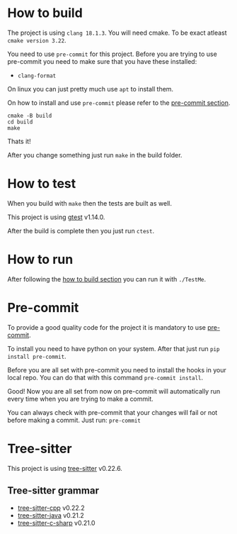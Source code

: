 # How to build
The project is using `clang 18.1.3`.
You will need cmake. To be exact atleast `cmake version 3.22`.

You need to use `pre-commit` for this project.
Before you are trying to use pre-commit you need to make sure that you have these installed:
- `clang-format`

On linux you can just pretty much use `apt` to install them.

On how to install and use `pre-commit` please refer to the [pre-commit section](#pre-commit).

```shell
cmake -B build
cd build
make
```

Thats it!

After you change something just run `make` in the build folder.

# How to test
When you build with `make` then the tests are built as well.

This project is using [gtest](https://github.com/google/googletest) v1.14.0.

After the build is complete then you just run `ctest`.

# How to run
After following the [how to build section](#how-to-build) you can run it with `./TestMe`.

# Pre-commit
To provide a good quality code for the project it is mandatory to use [pre-commit](https://pre-commit.com).

To install you need to have python on your system. After that just run `pip install pre-commit`.

Before you are all set with pre-commit you need to install the hooks in your local repo.
You can do that with this command `pre-commit install`.

Good! Now you are all set from now on pre-commit will automatically run every time when you are trying to make a commit.

You can always check with pre-commit that your changes will fail or not before making a commit.
Just run: `pre-commit`

# Tree-sitter
This project is using [tree-sitter](https://github.com/tree-sitter/tree-sitter) v0.22.6.

## Tree-sitter grammar
- [tree-sitter-cpp](https://github.com/tree-sitter/tree-sitter-cpp) v0.22.2
- [tree-sitter-java](https://github.com/tree-sitter/tree-sitter-java) v0.21.2
- [tree-sitter-c-sharp](https://github.com/tree-sitter/tree-sitter-c-sharp) v0.21.0
